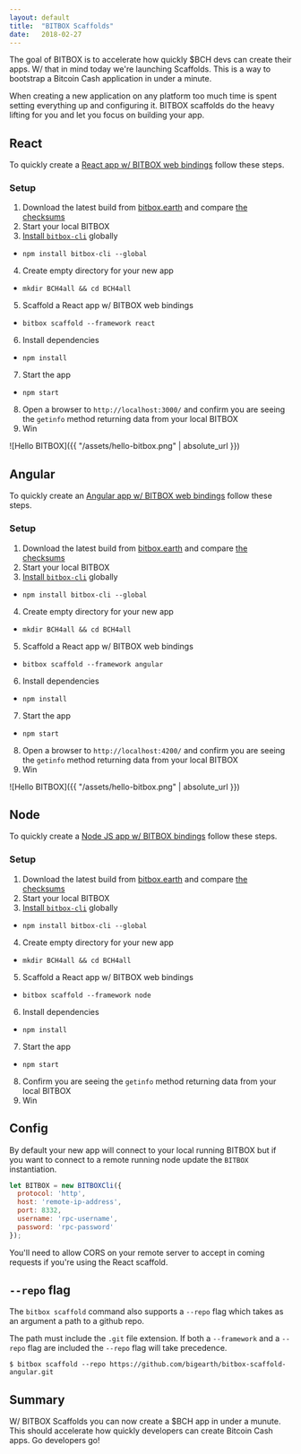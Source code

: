 ```yaml
---
layout: default
title:  "BITBOX Scaffolds"
date:   2018-02-27
---
```


The goal of BITBOX is to accelerate how quickly $BCH devs can create their apps. W/ that in mind today we're launching Scaffolds. This is a way to bootstrap a Bitcoin Cash application in under a minute.

When creating a new application on any platform too much time is spent setting everything up and configuring it. BITBOX scaffolds do the heavy lifting for you and let you focus on building your app.

## React

To quickly create a [React app w/ BITBOX web bindings](https://github.com/bigearth/bitbox-scaffold-react) follow these steps.

### Setup

1. Download the latest build from [bitbox.earth](https://www.bitbox.earth/) and compare [the checksums](https://github.com/bigearth/keys-n-hashes)
2. Start your local BITBOX
3. [Install `bitbox-cli`](https://www.npmjs.com/package/bitbox-cli) globally
  * `npm install bitbox-cli --global`
4. Create empty directory for your new app
  * `mkdir BCH4all && cd BCH4all`
5. Scaffold a React app w/ BITBOX web bindings
  * `bitbox scaffold --framework react`
6. Install dependencies
  * `npm install`
7. Start the app
  * `npm start`
8. Open a browser to `http://localhost:3000/` and confirm you are seeing the `getinfo` method returning data from your local BITBOX
9. Win

![Hello BITBOX]({{ "/assets/hello-bitbox.png" | absolute_url }})

## Angular

To quickly create an [Angular app w/ BITBOX web bindings](https://github.com/bigearth/bitbox-scaffold-angular) follow these steps.

### Setup

1. Download the latest build from [bitbox.earth](https://www.bitbox.earth/) and compare [the checksums](https://github.com/bigearth/keys-n-hashes)
2. Start your local BITBOX
3. [Install `bitbox-cli`](https://www.npmjs.com/package/bitbox-cli) globally
  * `npm install bitbox-cli --global`
4. Create empty directory for your new app
  * `mkdir BCH4all && cd BCH4all`
5. Scaffold a React app w/ BITBOX web bindings
  * `bitbox scaffold --framework angular`
6. Install dependencies
  * `npm install`
7. Start the app
  * `npm start`
8. Open a browser to `http://localhost:4200/` and confirm you are seeing the `getinfo` method returning data from your local BITBOX
9. Win

![Hello BITBOX]({{ "/assets/hello-bitbox.png" | absolute_url }})

## Node

To quickly create a [Node JS app w/ BITBOX bindings](https://github.com/bigearth/bitbox-scaffold-node) follow these steps.

### Setup

1. Download the latest build from [bitbox.earth](https://www.bitbox.earth/) and compare [the checksums](https://github.com/bigearth/keys-n-hashes)
2. Start your local BITBOX
3. [Install `bitbox-cli`](https://www.npmjs.com/package/bitbox-cli) globally
  * `npm install bitbox-cli --global`
4. Create empty directory for your new app
  * `mkdir BCH4all && cd BCH4all`
5. Scaffold a React app w/ BITBOX web bindings
  * `bitbox scaffold --framework node`
6. Install dependencies
  * `npm install`
7. Start the app
  * `npm start`
8. Confirm you are seeing the `getinfo` method returning data from your local BITBOX
9. Win

## Config

By default your new app will connect to your local running BITBOX but if you want to connect to a remote running node update the `BITBOX` instantiation.

```js
let BITBOX = new BITBOXCli({
  protocol: 'http',
  host: 'remote-ip-address',
  port: 8332,
  username: 'rpc-username',
  password: 'rpc-password'
});
```

You'll need to allow CORS on your remote server to accept in coming requests if you're using the React scaffold.

## `--repo` flag

The `bitbox scaffold` command also supports a `--repo` flag which takes as an argument a path to a github repo.

The path must include the `.git` file extension. If both a `--framework` and a `--repo` flag are included the `--repo` flag will take precedence.

```
$ bitbox scaffold --repo https://github.com/bigearth/bitbox-scaffold-angular.git
```

## Summary

W/ BITBOX Scaffolds you can now create a $BCH app in under a munute. This should accelerate how quickly developers can create Bitcoin Cash apps. Go developers go!
